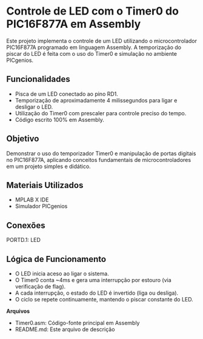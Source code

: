 # **Controle de LED com o Timer0 do PIC16F877A em Assembly**

Este projeto implementa o controle de um LED utilizando o microcontrolador PIC16F877A programado em linguagem Assembly. A temporização do piscar do LED é feita com o uso do Timer0 e simulação no ambiente PICgenios.

## **Funcionalidades**
- Pisca de um LED conectado ao pino RD1.
- Temporização de aproximadamente 4 milissegundos para ligar e desligar o LED.
- Utilização do Timer0 com prescaler para controle preciso do tempo.
- Código escrito 100% em Assembly.

## **Objetivo**
Demonstrar o uso do temporizador Timer0 e manipulação de portas digitais no PIC16F877A, aplicando conceitos fundamentais de microcontroladores em um projeto simples e didático.

## **Materiais Utilizados**
- MPLAB X IDE
- Simulador PICgenios

## **Conexões**
PORTD.1: LED

## **Lógica de Funcionamento**
- O LED inicia aceso ao ligar o sistema.
- O Timer0 conta ~4ms e gera uma interrupção por estouro (via verificação de flag).
- A cada interrupção, o estado do LED é invertido (liga ou desliga).
- O ciclo se repete continuamente, mantendo o piscar constante do LED.

**Arquivos**
- Timer0.asm: Código-fonte principal em Assembly
- README.md: Este arquivo de descrição

